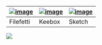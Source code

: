 | [![image](https://github.com/pyrosprites/pyrosprites/assets/90645120/ebd0f136-6ff1-4ace-9ff2-e72c69587d33)](https://github.com/pyrosprites/filefetti) | [![image](https://github.com/pyrosprites/pyrosprites/assets/90645120/22fa914b-a434-4415-b828-70694a9d85a9)](https://github.com/ShyAssassin/Keebox) | [![image](https://github.com/pyrosprites/pyrosprites/assets/90645120/127a0d99-8d4e-499f-b99c-ccbd2a461425)](https://pixelboop.net/sketch/index.html) |
|-----|-----|-----|
| Filefetti | Keebox | Sketch |
[![](https://visitcount.itsvg.in/api?id=pyrosprites&label=Profile%20Views&color=4&icon=5&pretty=false)](https://visitcount.itsvg.in)
